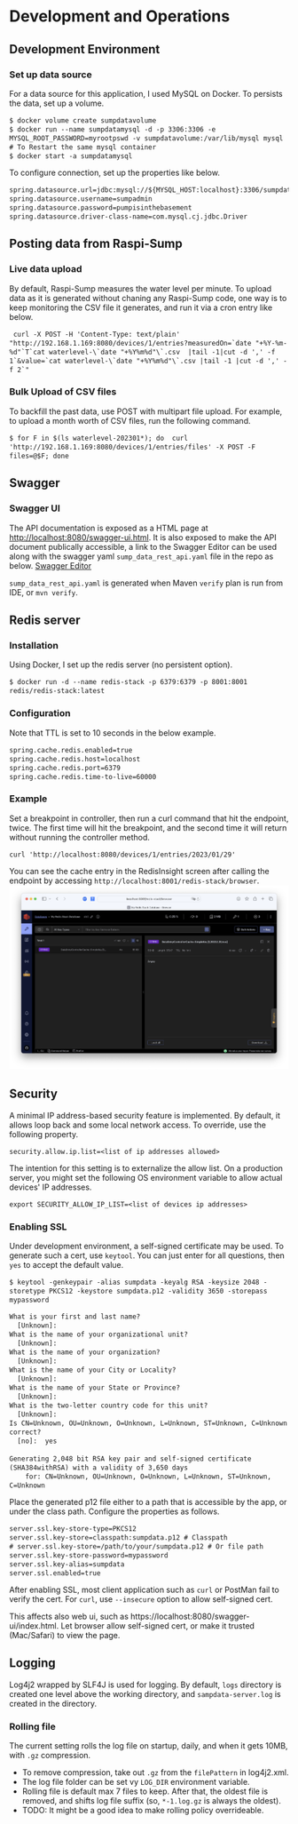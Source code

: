 # Development and Operations

## Development Environment

### Set up data source 
For a data source for this application, I used MySQL on Docker. To persists the data, set up a volume.
```
$ docker volume create sumpdatavolume
$ docker run --name sumpdatamysql -d -p 3306:3306 -e MYSQL_ROOT_PASSWORD=myrootpswd -v sumpdatavolume:/var/lib/mysql mysql
# To Restart the same mysql container
$ docker start -a sumpdatamysql  
```
To configure connection, set up the properties like below.
```properties
spring.datasource.url=jdbc:mysql://${MYSQL_HOST:localhost}:3306/sumpdata
spring.datasource.username=sumpadmin
spring.datasource.password=pumpisinthebasement
spring.datasource.driver-class-name=com.mysql.cj.jdbc.Driver
```

## Posting data from Raspi-Sump

### Live data upload
By default, Raspi-Sump measures the water level per minute. To upload data as it is generated without chaning any Raspi-Sump code, one way is to keep monitoring the CSV file it generates, and run it via a cron entry like below.
```shell
 curl -X POST -H 'Content-Type: text/plain' "http://192.168.1.169:8080/devices/1/entries?measuredOn=`date "+%Y-%m-%d"`T`cat waterlevel-\`date "+%Y%m%d"\`.csv  |tail -1|cut -d ',' -f 1`&value=`cat waterlevel-\`date "+%Y%m%d"\`.csv |tail -1 |cut -d ',' -f 2`"
```

### Bulk Upload of CSV files

To backfill the past data, use POST with multipart file upload. For example, to upload a month worth of CSV files, run the following command.
```shell
$ for F in $(ls waterlevel-202301*); do  curl 'http://192.168.1.169:8080/devices/1/entries/files' -X POST -F files=@$F; done
```

## Swagger
### Swagger UI
The API documentation is exposed as a HTML page at [http://localhost:8080/swagger-ui.html](http://localhost:8080/swagger-ui.html). It is also exposed to make the API document publically accessible, a link to the Swagger Editor can be used along with the swagger yaml `sump_data_rest_api.yaml` file in the repo as below.
[Swagger Editor](https://editor.swagger.io/?url=https://raw.githubusercontent.com/ntamagawa/sumpdata/main/src/api/sump_data_rest_api.yaml)

`sump_data_rest_api.yaml` is generated when Maven `verify` plan is run from IDE, or `mvn verify`.

## Redis server
### Installation
Using Docker, I set up the redis server (no persistent option).
```shell
$ docker run -d --name redis-stack -p 6379:6379 -p 8001:8001 redis/redis-stack:latest
```
### Configuration
Note that TTL is set to 10 seconds in the below example.
```shell
spring.cache.redis.enabled=true
spring.cache.redis.host=localhost
spring.cache.redis.port=6379
spring.cache.redis.time-to-live=60000
```

### Example
Set a breakpoint in controller, then run a curl command that hit the endpoint, twice. The first time will hit the breakpoint, and the second time it will return without running the controller method.
```shell
curl 'http://localhost:8080/devices/1/entries/2023/01/29'
```
You can see the cache entry in the RedisInsight screen after calling the endpoint by accessing
`http://localhost:8001/redis-stack/browser`.
![RedisInsight.png](assets%2FRedisInsight.png)

## Security
A minimal IP address-based security feature is implemented. By default, it allows loop back and some local network access. To override, use the following property.
```properties
security.allow.ip.list=<list of ip addresses allowed>
```
The intention for this setting is to externalize the allow list. On a production server, you might set the following OS environment variable to allow actual devices' IP addresses.
```shell
export SECURITY_ALLOW_IP_LIST=<list of devices ip addresses>
```

### Enabling SSL
Under development environment, a self-signed certificate may be used.
To generate such a cert, use `keytool`. You can just enter for all questions, then `yes` to accept the default value.
```shell
$ keytool -genkeypair -alias sumpdata -keyalg RSA -keysize 2048 -storetype PKCS12 -keystore sumpdata.p12 -validity 3650 -storepass mypassword
```
```
What is your first and last name?
  [Unknown]:  
What is the name of your organizational unit?
  [Unknown]:  
What is the name of your organization?
  [Unknown]:  
What is the name of your City or Locality?
  [Unknown]:  
What is the name of your State or Province?
  [Unknown]:  
What is the two-letter country code for this unit?
  [Unknown]:  
Is CN=Unknown, OU=Unknown, O=Unknown, L=Unknown, ST=Unknown, C=Unknown correct?
  [no]:  yes

Generating 2,048 bit RSA key pair and self-signed certificate (SHA384withRSA) with a validity of 3,650 days
	for: CN=Unknown, OU=Unknown, O=Unknown, L=Unknown, ST=Unknown, C=Unknown

```

Place the generated p12 file either to a path that is accessible by the app, or under the class path.
Configure the properties as follows.
```properties
server.ssl.key-store-type=PKCS12
server.ssl.key-store=classpath:sumpdata.p12 # Classpath
# server.ssl.key-store=/path/to/your/sumpdata.p12 # Or file path
server.ssl.key-store-password=mypassword
server.ssl.key-alias=sumpdata
server.ssl.enabled=true
```
After enabling SSL, most client application such as `curl` or PostMan fail to verify the cert. For `curl`, use `--insecure` option to allow self-signed cert.

This affects also web ui, such as https://localhost:8080/swagger-ui/index.html. Let browser allow self-signed cert, or make it trusted (Mac/Safari) to view the page.

## Logging
Log4j2 wrapped by SLF4J is used for logging. By default, `logs` directory is created one level above the working directory, and `sampdata-server.log` is created in the directory.

### Rolling file
The current setting rolls the log file on startup, daily, and when it gets 10MB, with `.gz` compression.
* To remove compression, take out `.gz` from the `filePattern` in log4j2.xml.
* The log file folder can be set vy `LOG_DIR` environment variable.
* Rolling file is default max 7 files to keep. After that, the oldest file is removed, and shifts log file suffix (so, `*-1.log.gz` is always the oldest).
* TODO: It might be a good idea to make rolling policy overrideable. 